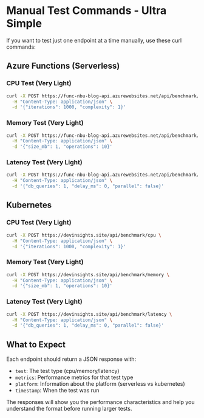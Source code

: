 # Manual Test Commands - Ultra Simple

If you want to test just one endpoint at a time manually, use these curl commands:

## Azure Functions (Serverless)

### CPU Test (Very Light)
```bash
curl -X POST https://func-nbu-blog-api.azurewebsites.net/api/benchmark/cpu \
  -H "Content-Type: application/json" \
  -d '{"iterations": 1000, "complexity": 1}'
```

### Memory Test (Very Light)  
```bash
curl -X POST https://func-nbu-blog-api.azurewebsites.net/api/benchmark/memory \
  -H "Content-Type: application/json" \
  -d '{"size_mb": 1, "operations": 10}'
```

### Latency Test (Very Light)
```bash
curl -X POST https://func-nbu-blog-api.azurewebsites.net/api/benchmark/latency \
  -H "Content-Type: application/json" \
  -d '{"db_queries": 1, "delay_ms": 0, "parallel": false}'
```

## Kubernetes

### CPU Test (Very Light)
```bash
curl -X POST https://devinsights.site/api/benchmark/cpu \
  -H "Content-Type: application/json" \
  -d '{"iterations": 1000, "complexity": 1}'
```

### Memory Test (Very Light)
```bash
curl -X POST https://devinsights.site/api/benchmark/memory \
  -H "Content-Type: application/json" \
  -d '{"size_mb": 1, "operations": 10}'
```

### Latency Test (Very Light)
```bash
curl -X POST https://devinsights.site/api/benchmark/latency \
  -H "Content-Type: application/json" \
  -d '{"db_queries": 1, "delay_ms": 0, "parallel": false}'
```

## What to Expect

Each endpoint should return a JSON response with:
- `test`: The test type (cpu/memory/latency)
- `metrics`: Performance metrics for that test type
- `platform`: Information about the platform (serverless vs kubernetes)
- `timestamp`: When the test was run

The responses will show you the performance characteristics and help you understand the format before running larger tests.
